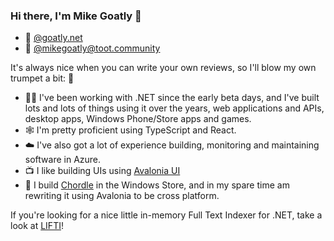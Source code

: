 ### Hi there, I'm Mike Goatly 👋

* 🦋 [@goatly.net](https://bsky.app/profile/goatly.net)
* 🐘 [@mikegoatly@toot.community](https://toot.community/@mikegoatly)

It's always nice when you can write your own reviews, so I'll blow my own trumpet a bit: 🎺

* 🧑‍💻 I've been working with .NET since the early beta days, and I've built lots and lots of things using it over the years, web applications and APIs, desktop apps, Windows Phone/Store apps and games.
* 🕸️ I'm pretty proficient using TypeScript and React.
* ☁️ I've also got a lot of experience building, monitoring and maintaining software in Azure.
* 📺 I like building UIs using [Avalonia UI](https://github.com/AvaloniaUI/Avalonia)
* 🎼 I build [Chordle](https://www.chordle.com) in the Windows Store, and in my spare time am rewriting it using Avalonia to be cross platform.

If you're looking for a nice little in-memory Full Text Indexer for .NET, take a look at [LIFTI](https://github.com/mikegoatly/lifti)!

